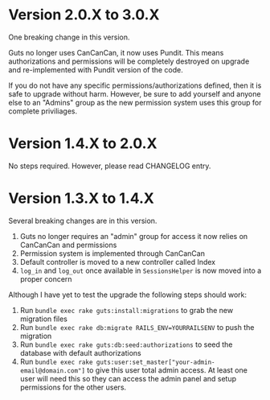 # Version 2.0.X to 3.0.X

One breaking change in this version.

Guts no longer uses CanCanCan, it now uses Pundit. This means authorizations and permissions will be completely destroyed on upgrade and re-implemented with Pundit version of the code.

If you do not have any specific permissions/authorizations defined, then it is safe to upgrade without harm. However, be sure to add yourself and anyone else to an "Admins" group as the new permission system uses this group for complete priviliages.

# Version 1.4.X to 2.0.X

No steps required. However, please read CHANGELOG entry.

# Version 1.3.X to 1.4.X

Several breaking changes are in this version.

1. Guts no longer requires an "admin" group for access it now relies on CanCanCan and permissions
2. Permission system is implemented through CanCanCan
3. Default controller is moved to a new controller called Index
4. `log_in` and `log_out` once available in `SessionsHelper` is now moved into a proper concern

Although I have yet to test the upgrade the following steps should work:

1. Run `bundle exec rake guts:install:migrations` to grab the new migration files
2. Run `bundle exec rake db:migrate RAILS_ENV=YOURRAILSENV` to push the migration
3. Run `bundle exec rake guts:db:seed:authorizations` to seed the database with default authorizations
4. Run `bundle exec rake guts:user:set_master["your-admin-email@domain.com"]` to give this user total admin access. At least one user will need this so they can access the admin panel and setup permissions for the other users.
